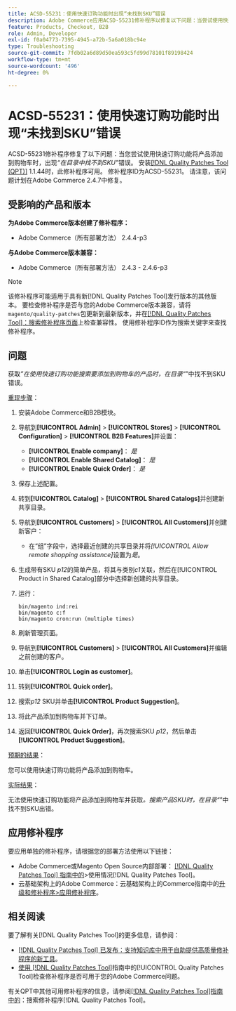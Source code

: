 ```yaml
---
title: ACSD-55231：使用快速订购功能时出现“未找到SKU”错误
description: Adobe Commerce应用ACSD-55231修补程序以修复以下问题：当尝试使用快速订购功能将产品添加到购物车时，出现*“在目录中未找到SKU”*错误。
feature: Products, Checkout, B2B
role: Admin, Developer
exl-id: f0a04773-7395-4945-a72b-5a6a018bc94e
type: Troubleshooting
source-git-commit: 7fdb02a6d89d50ea593c5fd99d78101f89198424
workflow-type: tm+mt
source-wordcount: '496'
ht-degree: 0%

---
```


# ACSD-55231：使用快速订购功能时出现“未找到SKU”错误

ACSD-55231修补程序修复了以下问题：当您尝试使用快速订购功能将产品添加到购物车时，出现&#x200B;*“在目录中找不到SKU”*&#x200B;错误。 安装[[!DNL Quality Patches Tool (QPT)]](https://experienceleague.adobe.com/en/docs/commerce-operations/tools/quality-patches-tool/quality-patches-tool-to-self-serve-quality-patches) 1.1.44时，此修补程序可用。 修补程序ID为ACSD-55231。 请注意，该问题计划在Adobe Commerce 2.4.7中修复。

## 受影响的产品和版本

**为Adobe Commerce版本创建了修补程序：**

* Adobe Commerce（所有部署方法） 2.4.4-p3

**与Adobe Commerce版本兼容：**

* Adobe Commerce（所有部署方法） 2.4.3 - 2.4.6-p3

>[!NOTE]
>
>该修补程序可能适用于具有新[!DNL Quality Patches Tool]发行版本的其他版本。 要检查修补程序是否与您的Adobe Commerce版本兼容，请将`magento/quality-patches`包更新到最新版本，并在[[!DNL Quality Patches Tool]：搜索修补程序页面](https://experienceleague.adobe.com/tools/commerce-quality-patches/index.html)上检查兼容性。 使用修补程序ID作为搜索关键字来查找修补程序。

## 问题

获取&#x200B;*”在使用快速订购功能搜索要添加到购物车的产品时，在目录“*”中找不到SKU错误。

<u>重现步骤</u>：

1. 安装Adobe Commerce和B2B模块。
1. 导航到&#x200B;**[!UICONTROL Admin]** > **[!UICONTROL Stores]** > **[!UICONTROL Configuration]** > **[!UICONTROL B2B Features]**&#x200B;并设置：
   * **[!UICONTROL Enable company]**： *是*
   * **[!UICONTROL Enable Shared Catalog]**： *是*
   * **[!UICONTROL Enable Quick Order]**： *是*
1. 保存上述配置。
1. 转到&#x200B;**[!UICONTROL Catalog]** > **[!UICONTROL Shared Catalogs]**&#x200B;并创建新共享目录。
1. 导航到&#x200B;**[!UICONTROL Customers]** > **[!UICONTROL All Customers]**&#x200B;并创建新客户：
   * 在“组”字段中，选择最近创建的共享目录并将&#x200B;*[!UICONTROL Allow remote shopping assistance]*&#x200B;设置为&#x200B;*是*。
1. 生成带有SKU *p12*&#x200B;的简单产品，将其与类别&#x200B;*c1*&#x200B;关联，然后在[!UICONTROL Product in Shared Catalog]部分中选择新创建的共享目录。
1. 运行：

   ```
   bin/magento ind:rei 
   bin/magento c:f 
   bin/magento cron:run (multiple times)
   ```

1. 刷新管理页面。
1. 导航到&#x200B;**[!UICONTROL Customers]** > **[!UICONTROL All Customers]**&#x200B;并编辑之前创建的客户。
1. 单击&#x200B;**[!UICONTROL Login as customer]**。
1. 转到&#x200B;**[!UICONTROL Quick order]**。
1. 搜索&#x200B;*p12* SKU并单击&#x200B;**[!UICONTROL Product Suggestion]**。
1. 将此产品添加到购物车并下订单。
1. 返回&#x200B;**[!UICONTROL Quick Order]**，再次搜索SKU *p12*，然后单击&#x200B;**[!UICONTROL Product Suggestion]**。

<u>预期的结果</u>：

您可以使用快速订购功能将产品添加到购物车。

<u>实际结果</u>：

无法使用快速订购功能将产品添加到购物车并获取&#x200B;*。搜索产品SKU时，在目录“*”中找不到SKU出错。

## 应用修补程序

要应用单独的修补程序，请根据您的部署方法使用以下链接：

* Adobe Commerce或Magento Open Source内部部署： [[!DNL Quality Patches Tool] 指南中的](/help/tools/quality-patches-tool/usage.md)>使用情况[!DNL Quality Patches Tool]。
* 云基础架构上的Adobe Commerce：云基础架构上的Commerce指南中的[升级和修补程序>应用修补程序](https://experienceleague.adobe.com/docs/commerce-cloud-service/user-guide/develop/upgrade/apply-patches.html)。

## 相关阅读

要了解有关[!DNL Quality Patches Tool]的更多信息，请参阅：

* [[!DNL Quality Patches Tool] 已发布：支持知识库中用于自助提供高质量修补程序的新工具](https://experienceleague.adobe.com/en/docs/commerce-operations/tools/quality-patches-tool/quality-patches-tool-to-self-serve-quality-patches)。
* [使用 [!DNL Quality Patches Tool]](/help/tools/quality-patches-tool/patches-available-in-qpt/check-patch-for-magento-issue-with-magento-quality-patches.md)指南中的[!UICONTROL Quality Patches Tool]检查修补程序是否可用于您的Adobe Commerce问题。


有关QPT中其他可用修补程序的信息，请参阅[[!DNL Quality Patches Tool]指南中的](https://experienceleague.adobe.com/tools/commerce-quality-patches/index.html)：搜索修补程序[!DNL Quality Patches Tool]。
